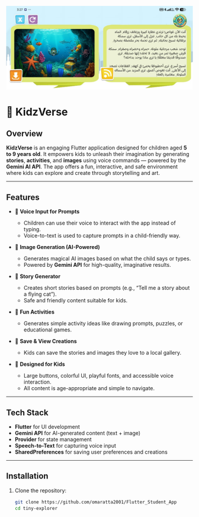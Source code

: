 ![App Screenshot](Screenshot/2.jpg)


# 🌟 KidzVerse

## Overview  
**KidzVerse** is an engaging Flutter application designed for children aged **5 to 9 years old**. It empowers kids to unleash their imagination by generating **stories**, **activities**, and **images** using voice commands — powered by the **Gemini AI API**. The app offers a fun, interactive, and safe environment where kids can explore and create through storytelling and art.

---

## Features

- 🎤 **Voice Input for Prompts**
  - Children can use their voice to interact with the app instead of typing.
  - Voice-to-text is used to capture prompts in a child-friendly way.

- 🎨 **Image Generation (AI-Powered)**
  - Generates magical AI images based on what the child says or types.
  - Powered by **Gemini API** for high-quality, imaginative results.

- 📖 **Story Generator**
  - Creates short stories based on prompts (e.g., “Tell me a story about a flying cat”).
  - Safe and friendly content suitable for kids.

- 🧩 **Fun Activities**
  - Generates simple activity ideas like drawing prompts, puzzles, or educational games.

- 💾 **Save & View Creations**
  - Kids can save the stories and images they love to a local gallery.

- 🧠 **Designed for Kids**
  - Large buttons, colorful UI, playful fonts, and accessible voice interaction.
  - All content is age-appropriate and simple to navigate.

---

## Tech Stack

- **Flutter** for UI development
- **Gemini API** for AI-generated content (text + image)
- **Provider** for state management
- **Speech-to-Text** for capturing voice input
- **SharedPreferences** for saving user preferences and creations

---

## Installation

1. Clone the repository:
   ```bash
   git clone https://github.com/omaratta2001/Flutter_Student_App
   cd tiny-explorer
